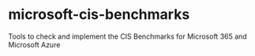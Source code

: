 # microsoft-cis-benchmarks
Tools to check and implement the CIS Benchmarks for Microsoft 365 and Microsoft Azure

